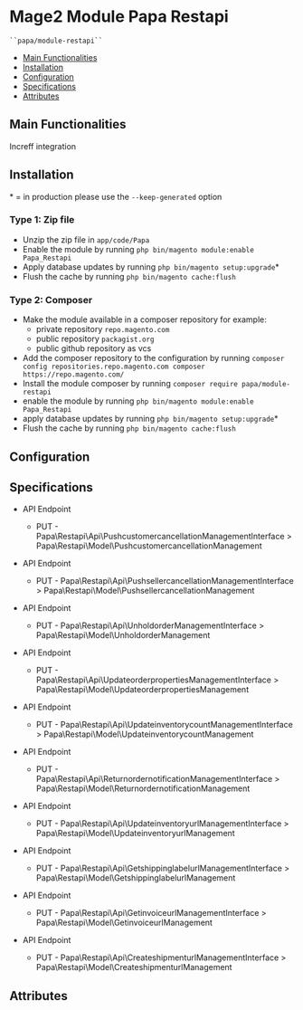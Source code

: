 # Mage2 Module Papa Restapi

    ``papa/module-restapi``

 - [Main Functionalities](#markdown-header-main-functionalities)
 - [Installation](#markdown-header-installation)
 - [Configuration](#markdown-header-configuration)
 - [Specifications](#markdown-header-specifications)
 - [Attributes](#markdown-header-attributes)


## Main Functionalities
Increff integration

## Installation
\* = in production please use the `--keep-generated` option

### Type 1: Zip file

 - Unzip the zip file in `app/code/Papa`
 - Enable the module by running `php bin/magento module:enable Papa_Restapi`
 - Apply database updates by running `php bin/magento setup:upgrade`\*
 - Flush the cache by running `php bin/magento cache:flush`

### Type 2: Composer

 - Make the module available in a composer repository for example:
    - private repository `repo.magento.com`
    - public repository `packagist.org`
    - public github repository as vcs
 - Add the composer repository to the configuration by running `composer config repositories.repo.magento.com composer https://repo.magento.com/`
 - Install the module composer by running `composer require papa/module-restapi`
 - enable the module by running `php bin/magento module:enable Papa_Restapi`
 - apply database updates by running `php bin/magento setup:upgrade`\*
 - Flush the cache by running `php bin/magento cache:flush`


## Configuration




## Specifications

 - API Endpoint
	- PUT - Papa\Restapi\Api\PushcustomercancellationManagementInterface > Papa\Restapi\Model\PushcustomercancellationManagement

 - API Endpoint
	- PUT - Papa\Restapi\Api\PushsellercancellationManagementInterface > Papa\Restapi\Model\PushsellercancellationManagement

 - API Endpoint
	- PUT - Papa\Restapi\Api\UnholdorderManagementInterface > Papa\Restapi\Model\UnholdorderManagement

 - API Endpoint
	- PUT - Papa\Restapi\Api\UpdateorderpropertiesManagementInterface > Papa\Restapi\Model\UpdateorderpropertiesManagement

 - API Endpoint
	- PUT - Papa\Restapi\Api\UpdateinventorycountManagementInterface > Papa\Restapi\Model\UpdateinventorycountManagement

 - API Endpoint
	- PUT - Papa\Restapi\Api\ReturnordernotificationManagementInterface > Papa\Restapi\Model\ReturnordernotificationManagement

 - API Endpoint
	- PUT - Papa\Restapi\Api\UpdateinventoryurlManagementInterface > Papa\Restapi\Model\UpdateinventoryurlManagement

 - API Endpoint
	- PUT - Papa\Restapi\Api\GetshippinglabelurlManagementInterface > Papa\Restapi\Model\GetshippinglabelurlManagement

 - API Endpoint
	- PUT - Papa\Restapi\Api\GetinvoiceurlManagementInterface > Papa\Restapi\Model\GetinvoiceurlManagement

 - API Endpoint
	- PUT - Papa\Restapi\Api\CreateshipmenturlManagementInterface > Papa\Restapi\Model\CreateshipmenturlManagement


## Attributes



